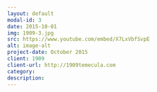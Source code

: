 ```yaml
---
layout: default
modal-id: 3
date: 2015-10-01
img: 1909-3.jpg 
src: https://www.youtube.com/embed/X7LxVbfSvpE
alt: image-alt
project-date: October 2015
client: 1909
client-url: http://1909temecula.com
category: 
description: 
---
```

